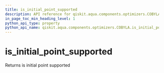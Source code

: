 ```yaml
---
title: is_initial_point_supported
description: API reference for qiskit.aqua.components.optimizers.COBYLA.is_initial_point_supported
in_page_toc_min_heading_level: 1
python_api_type: property
python_api_name: qiskit.aqua.components.optimizers.COBYLA.is_initial_point_supported
---
```


# is\_initial\_point\_supported

Returns is initial point supported

